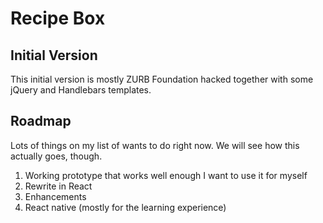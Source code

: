 # Recipe Box

## Initial Version

This initial version is mostly ZURB Foundation hacked together with some jQuery and Handlebars templates.  

## Roadmap

Lots of things on my list of wants to do right now.  We will see how this actually goes, though.

1. Working prototype that works well enough I want to use it for myself
2. Rewrite in React
3. Enhancements
4. React native (mostly for the learning experience)